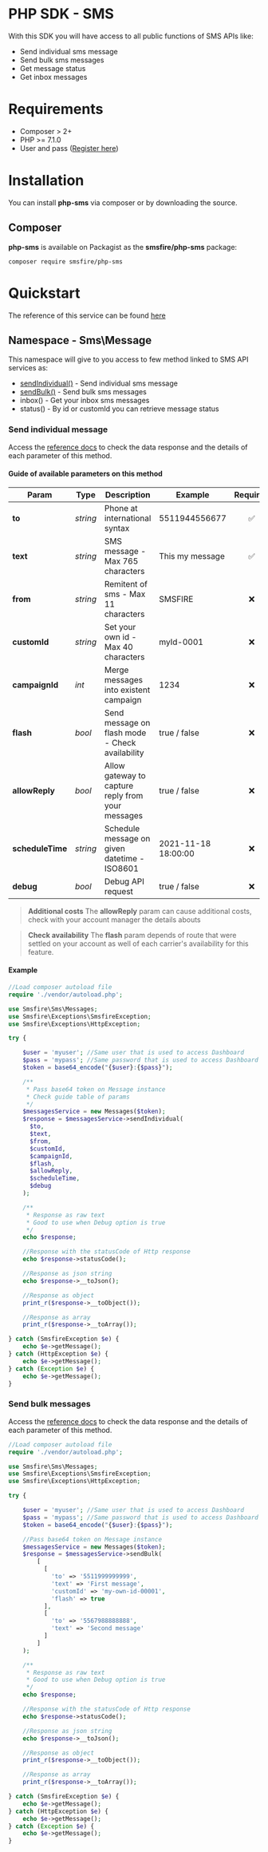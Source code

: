 # PHP SDK - SMS
With this SDK you will have access to all public functions of SMS APIs like:
* Send individual sms message
* Send bulk sms messages
* Get message status
* Get inbox messages


# Requirements
* Composer > 2+
* PHP >= 7.1.0
* User and pass ([Register here](https://smsfire.com.br))

# Installation
You can install **php-sms** via composer or by downloading the source.

## Composer
**php-sms** is available on Packagist as the **smsfire/php-sms** package:
```
composer require smsfire/php-sms
```

# Quickstart
The reference of this service can be found [here](https://docs.smsfire.com.br/apis-sms)

## Namespace - Sms\\Message
This namespace will give to you access to few method linked to SMS API services as:
- [sendIndividual()](#send-individual-message) - Send individual sms message
- [sendBulk()](#send-bulk-messages) - Send bulk sms messages
- inbox() - Get your inbox sms messages
- status() - By id or customId you can retrieve message status

### Send individual message
Access the [reference docs](https://docs.smsfire.com.br/apis-sms/enviar-mensagem#http-simplificado) to check the data response and the details of each parameter of this method.

#### Guide of available parameters on this method
| Param            | Type        | Description                                       | Example             | Required           |
| ---------------- | ----------- | ------------------------------------------------- | ------------------- | :----------------: |
| **to**           | *string*    | Phone at international syntax                     | 5511944556677       | :white_check_mark: |
| **text**         | *string*    | SMS message - Max 765 characters                  | This my message     | :white_check_mark: |
| **from**         | *string*    | Remitent of sms - Max 11 characters               | SMSFIRE             | :x:                |
| **customId**     | *string*    | Set your own id - Max 40 characters               | myId-0001           | :x:                |
| **campaignId**   | *int*       | Merge messages into existent campaign             | 1234                | :x:                |
| **flash**        | *bool*      | Send message on flash mode - Check availability   | true / false        | :x:                |
| **allowReply**   | *bool*      | Allow gateway to capture reply from your messages | true / false        | :x:                |
| **scheduleTime** | *string*    | Schedule message on given datetime - ISO8601      | 2021-11-18 18:00:00 | :x:                |
| **debug**        | *bool*      | Debug API request                                 | true / false        | :x:                |

> **Additional costs**
The **allowReply** param can cause additional costs, check with your account manager the details abouts

> **Check availability**
The **flash** param depends of route that were settled on your account as well of each carrier's availability for this feature.

#### Example
```php
//Load composer autoload file
require './vendor/autoload.php';

use Smsfire\Sms\Messages;
use Smsfire\Exceptions\SmsfireException;
use Smsfire\Exceptions\HttpException;

try {

    $user = 'myuser'; //Same user that is used to access Dashboard
    $pass = 'mypass'; //Same password that is used to access Dashboard
    $token = base64_encode("{$user}:{$pass}");   

    /**
     * Pass base64 token on Message instance
     * Check guide table of params
     */
    $messagesService = new Messages($token);
    $response = $messagesService->sendIndividual(
      $to,
      $text,
      $from,
      $customId,
      $campaignId,
      $flash,
      $allowReply,
      $scheduleTime,
      $debug
    );

    /**
     * Response as raw text
     * Good to use when Debug option is true
     */
    echo $response;

    //Response with the statusCode of Http response
    echo $response->statusCode();

    //Response as json string
    echo $response->__toJson();

    //Response as object
    print_r($response->__toObject());

    //Response as array
    print_r($response->__toArray());

} catch (SmsfireException $e) {  
    echo $e->getMessage();
} catch (HttpException $e) {
    echo $e->getMessage();
} catch (Exception $e) {
    echo $e->getMessage();
}
```

### Send bulk messages
Access the [reference docs](https://docs.smsfire.com.br/apis-sms/enviar-mensagem#rest-json) to check the data response and the details of each parameter of this method.

```php
//Load composer autoload file
require './vendor/autoload.php';

use Smsfire\Sms\Messages;
use Smsfire\Exceptions\SmsfireException;
use Smsfire\Exceptions\HttpException;

try {

    $user = 'myuser'; //Same user that is used to access Dashboard
    $pass = 'mypass'; //Same password that is used to access Dashboard
    $token = base64_encode("{$user}:{$pass}");   

    //Pass base64 token on Message instance
    $messagesService = new Messages($token);
    $response = $messagesService->sendBulk(
        [
          [
            'to' => '5511999999999',
            'text' => 'First message',
            'customId' => 'my-own-id-00001',
            'flash' => true
          ],
          [
            'to' => '5567988888888',
            'text' => 'Second message'
          ]
        ]
    );

    /**
     * Response as raw text
     * Good to use when Debug option is true
     */
    echo $response;

    //Response with the statusCode of Http response
    echo $response->statusCode();

    //Response as json string
    echo $response->__toJson();

    //Response as object
    print_r($response->__toObject());

    //Response as array
    print_r($response->__toArray());

} catch (SmsfireException $e) {  
    echo $e->getMessage();
} catch (HttpException $e) {
    echo $e->getMessage();
} catch (Exception $e) {
    echo $e->getMessage();
}
